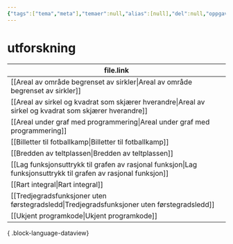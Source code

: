 ```yaml
---
{"tags":["tema","meta"],"temaer":null,"alias":[null],"del":null,"oppgave":null,"fag":null,"eksamen":null,"dg-publish":true,"title":"utforskning","date":"2023-06-01","modified":"2023-06-01","permalink":"/temaer/utforskning/","dgPassFrontmatter":true}
---
```



# utforskning
| file.link                                                                                                         |
| ----------------------------------------------------------------------------------------------------------------- |
| [[Areal av område begrenset av sirkler\|Areal av område begrenset av sirkler]]                                 |
| [[Areal av sirkel og kvadrat som skjærer hverandre\|Areal av sirkel og kvadrat som skjærer hverandre]]         |
| [[Areal under graf med programmering\|Areal under graf med programmering]]                                     |
| [[Billetter til fotballkamp\|Billetter til fotballkamp]]                                                       |
| [[Bredden av teltplassen\|Bredden av teltplassen]]                                                             |
| [[Lag funksjonsuttrykk til grafen av rasjonal funksjon\|Lag funksjonsuttrykk til grafen av rasjonal funksjon]] |
| [[Rart integral\|Rart integral]]                                                                               |
| [[Tredjegradsfunksjoner uten førstegradsledd\|Tredjegradsfunksjoner uten førstegradsledd]]                     |
| [[Ukjent programkode\|Ukjent programkode]]                                                                     |

{ .block-language-dataview}
